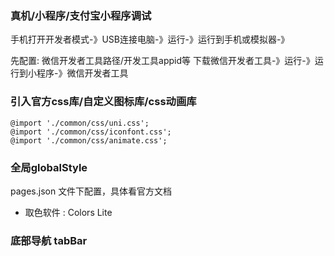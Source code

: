 ### 真机/小程序/支付宝小程序调试
手机打开开发者模式-》USB连接电脑-》运行-》运行到手机或模拟器-》

先配置: 微信开发者工具路径/开发工具appid等
下载微信开发者工具-》运行-》运行到小程序-》微信开发者工具

### 引入官方css库/自定义图标库/css动画库
	@import './common/css/uni.css';
	@import './common/css/iconfont.css';
	@import './common/css/animate.css';
	
### 全局globalStyle
pages.json 文件下配置，具体看官方文档
* 取色软件 : Colors Lite

### 底部导航 tabBar


